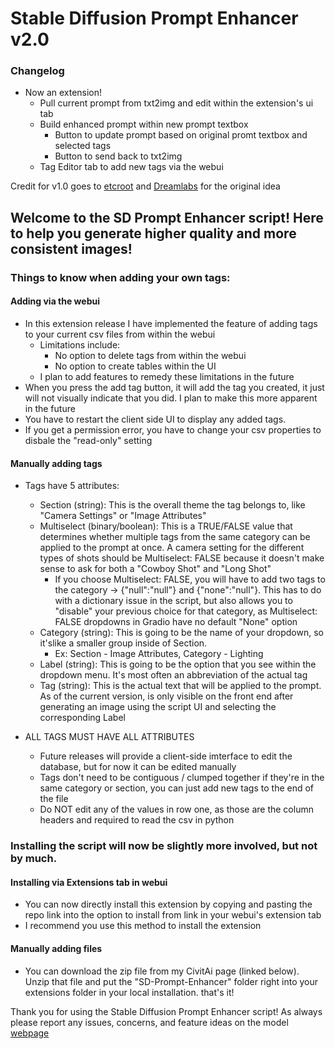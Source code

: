 # Stable Diffusion Prompt Enhancer v2.0
### Changelog
 * Now an extension!
   - Pull current prompt from txt2img and edit within the extension's ui tab
   - Build enhanced prompt within new prompt textbox
     - Button to update prompt based on original promt textbox and selected tags
     - Button to send back to txt2img
   - Tag Editor tab to add new tags via the webui

Credit for v1.0 goes to [etcroot](https://github.com/etcroot) and [Dreamlabs](https://civitai.com/user/Dreamlabs/models) for the original idea

## Welcome to the SD Prompt Enhancer script! Here to help you generate higher quality and more consistent images!

### Things to know when adding your own tags:

#### Adding via the webui

 * In this extension release I have implemented the feature of adding tags to your current csv files from within the webui
   - Limitations include:
     - No option to delete tags from within the webui
     - No option to create tables within the UI
   - I plan to add features to remedy these limitations in the future
 * When you press the add tag button, it will add the tag you created, it just will not visually indicate that you did.  I plan to make this more apparent in the future
 * You have to restart the client side UI to display any added tags.
 * If you get a permission error, you have to change your csv properties to disbale the "read-only" setting

#### Manually adding tags

 * Tags have 5 attributes:
   - Section (string): This is the overall theme the tag belongs to, like "Camera Settings" or "Image Attributes"
   - Multiselect (binary/boolean): This is a TRUE/FALSE value that determines whether multiple tags from the same category can be applied to the prompt at once.  A camera setting for the different types of shots should be Multiselect: FALSE because it doesn't make sense to ask for both a "Cowboy Shot" and "Long Shot"
     - If you choose Multiselect: FALSE, you will have to add two tags to the category -> {"null":"null"} and {"none":"null"}.  This has to do with a dictionary issue in the script, but also allows you to "disable" your previous choice for that category, as Multiselect: FALSE dropdowns in Gradio have no default "None" option
   - Category (string): This is going to be the name of your dropdown, so it'slike a smaller group inside of Section.
     - Ex: Section - Image Attributes, Category - Lighting
   - Label (string): This is going to be the option that you see within the dropdown menu.  It's most often an abbreviation of the actual tag
   - Tag (string): This is the actual text that will be applied to the prompt.  As of the current version, is only visible on the front end after generating an image using the script UI and selecting the corresponding Label

 * ALL TAGS MUST HAVE ALL ATTRIBUTES
   - Future releases will provide a client-side imterface to edit the database, but for now it can be edited manually
   - Tags don't need to be contiguous / clumped together if they're in the same category or section, you can just add new tags to the end of the file
   - Do NOT edit any of the values in row one, as those are the column headers and required to read the csv in python

### Installing the script will now be slightly more involved, but not by much.

#### Installing via Extensions tab in webui

 * You can now directly install this extension by copying and pasting the repo link into the option to install from link in your webui's extension tab
 * I recommend you use this method to install the extension

#### Manually adding files

 * You can download the zip file from my CivitAi page (linked below).  Unzip that file and put the "SD-Prompt-Enhancer" folder right into your extensions folder in your local installation.  that's it!

Thank you for using the Stable Diffusion Prompt Enhancer script!  As always please report any issues, concerns, and feature ideas on the model
[webpage](https://civitai.com/models/58869/sd-prompt-enhancer)
